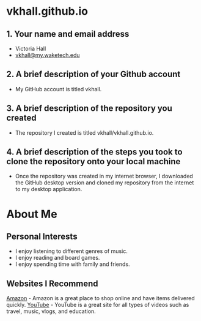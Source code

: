 # vkhall.github.io

## 1. Your name and email address
* Victoria Hall 
* vkhall@my.waketech.edu
		
## 2. A brief description of your Github account
* My GitHub account is titled vkhall.

## 3. A brief description of the repository you created
* The repository I created is titled vkhall/vkhall.github.io.

## 4. A brief description of the steps you took to clone the repository onto your local machine
* Once the repository was created in my internet browser, I downloaded the GitHub desktop version and cloned my repository from the internet to my desktop application. 


# About Me 

## Personal Interests
* I enjoy  listening to different genres of music. 
* I enjoy reading and board games. 
* I enjoy spending time with family and friends.

## Websites I Recommend
[Amazon](https://www.amazon.com) - Amazon is a great place to shop online and have items delivered quickly. 
[YouTube](https://www.youtube.com) - YouTube is a great site for all types of videos such as travel, music, vlogs, and education. 

